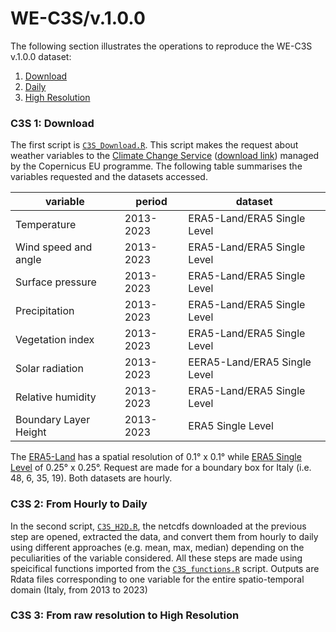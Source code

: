 # WE-C3S/v.1.0.0

The following section illustrates the operations to reproduce the WE-C3S v.1.0.0 dataset:

1. [Download](#C3S-1-Download)
2. [Daily](#C3S-2-Daily)
2. [High Resolution](#C3S-2-HR)

### C3S 1: Download

The first script is [`C3S_Download.R`](script/C3S_Download.R). This script makes the request about weather variables to the [Climate Change Service](https://cds.climate.copernicus.eu) ([download link](https://eeadmz1-cws-wp-air02-dev.azurewebsites.net/download-data/)) managed by the Copernicus EU programme. The following table summarises the variables requested and the datasets accessed.

| **variable**          | **period** | **dataset**                  |
|-----------------------|------------|------------------------------|
| Temperature           | 2013-2023  | ERA5-Land/ERA5 Single Level  |
| Wind speed and angle  | 2013-2023  | ERA5-Land/ERA5 Single Level  |
| Surface pressure      | 2013-2023  | ERA5-Land/ERA5 Single Level  |
| Precipitation         | 2013-2023  | ERA5-Land/ERA5 Single Level  |
| Vegetation index      | 2013-2023  | ERA5-Land/ERA5 Single Level  |
| Solar radiation       | 2013-2023  | EERA5-Land/ERA5 Single Level |
| Relative humidity     | 2013-2023  | ERA5-Land/ERA5 Single Level  |
| Boundary Layer Height | 2013-2023  | ERA5 Single Level            |

The [ERA5-Land](https://cds.climate.copernicus.eu/datasets/reanalysis-era5-land?tab=overview) has a spatial resolution of 0.1° x 0.1° while [ERA5 Single Level](https://cds.climate.copernicus.eu/datasets/reanalysis-era5-single-levels?tab=overview) of 0.25° x 0.25°. Request are made for a boundary box for Italy (i.e. 48, 6, 35, 19). Both datasets are hourly.

### C3S 2: From Hourly to Daily

In the second script, [`C3S_H2D.R`](script/C3S_H2D.R), the netcdfs downloaded at the previous step are opened, extracted the data, and convert them from hourly to daily using different approaches (e.g. mean, max, median) depending on the peculiarities of the variable considered. All these steps are made using speicifical functions imported from the [`C3S_functions.R`](script/C3Sfunctions.R) script. Outputs are Rdata files corresponding to one variable for the entire spatio-temporal domain (Italy, from 2013 to 2023)

### C3S 3: From raw resolution to High Resolution
